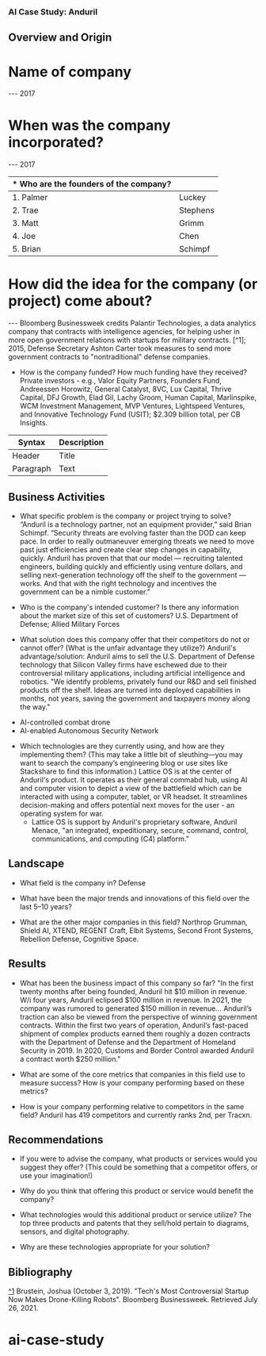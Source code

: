 ### AI Case Study: Anduril

## Overview and Origin

# Name of company
--- 2017

# When was the company incorporated?
--- 2017

| * Who are the founders of the company? |  |
| ----------- | ----------- |
| 1. Palmer | Luckey |
| 2. Trae | Stephens |
| 3. Matt | Grimm |
| 4. Joe | Chen |
| 5. Brian | Schimpf |

# How did the idea for the company (or project) come about?
--- Bloomberg Businessweek credits Palantir Technologies, a data analytics company that contracts with intelligence agencies, for helping usher in more open government relations with startups for military contracts. [^1]; 2015, Defense Secretary Ashton Carter took measures to send more government contracts to "nontraditional" defense companies.

* How is the company funded? How much funding have they received?
Private investors - e.g., Valor Equity Partners, Founders Fund, Andreessen Horowitz, General Catalyst, 8VC, Lux Capital, Thrive Capital, DFJ Growth, Elad Gil, Lachy Groom, Human Capital, Marlinspike, WCM Investment Management, MVP Ventures, Lightspeed Ventures, and Innovative Technology Fund (USIT); $2.309 billion total, per CB Insights.

| Syntax | Description |
| ----------- | ----------- |
| Header | Title |
| Paragraph | Text |

## Business Activities

* What specific problem is the company or project trying to solve?
“Anduril is a technology partner, not an equipment provider,” said Brian Schimpf. “Security threats are evolving faster than the DOD can keep pace. In order to really outmaneuver emerging threats we need to move past just efficiencies and create clear step changes in capability, quickly. Anduril has proven that that our model — recruiting talented engineers, building quickly and efficiently using venture dollars, and selling next-generation technology off the shelf to the government — works. And that with the right technology and incentives the government can be a nimble customer.”

* Who is the company's intended customer? Is there any information about the market size of this set of customers?
U.S. Department of Defense; Allied Military Forces

* What solution does this company offer that their competitors do not or cannot offer? (What is the unfair advantage they utilize?)
Anduril's advantage/solution: Anduril aims to sell the U.S. Department of Defense technology that Silicon Valley firms have eschewed due to their controversial military applications, including artificial intelligence and robotics. "We identify problems, privately fund our R&D and sell finished products off the shelf. Ideas are turned into deployed capabilities in months, not years, saving the government and taxpayers money along the way."
- AI-controlled combat drone
- AI-enabled Autonomous Security Network 

* Which technologies are they currently using, and how are they implementing them? (This may take a little bit of sleuthing&mdash;you may want to search the company’s engineering blog or use sites like Stackshare to find this information.)
Lattice OS is at the center of Anduril's product. It operates as their general commabd hub, using AI and computer vision to depict a view of the battlefield which can be interacted with using a computer, tablet, or VR headset. It streamlines decision-making and offers potential next moves for the user - an operating system for war. 
    - Lattice OS is support by Anduril's proprietary software, Anduril Menace, "an integrated, expeditionary, secure, command, control, communications, and computing (C4) platform."

## Landscape

* What field is the company in?
Defense

* What have been the major trends and innovations of this field over the last 5&ndash;10 years?


* What are the other major companies in this field?
Northrop Grumman, Shield AI, XTEND, REGENT Craft, Elbit Systems, Second Front Systems, Rebellion Defense, Cognitive Space.

## Results

* What has been the business impact of this company so far?
"In the first twenty months after being founded, Anduril hit $10 million in revenue. W/i four years, Anduril eclipsed $100 million in revenue. In 2021, the company was rumored to generated $150 million in revenue... Anduril’s traction can also be viewed from the perspective of winning government contracts. Within the first two years of operation, Anduril’s fast-paced shipment of complex products earned them roughly a dozen contracts with the Department of Defense and the Department of Homeland Security in 2019. In 2020, Customs and Border Control awarded Anduril a contract worth $250 million."

* What are some of the core metrics that companies in this field use to measure success? How is your company performing based on these metrics?


* How is your company performing relative to competitors in the same field?
Anduril has 419 competitors and currently ranks 2nd, per Tracxn.

## Recommendations

* If you were to advise the company, what products or services would you suggest they offer? (This could be something that a competitor offers, or use your imagination!)


* Why do you think that offering this product or service would benefit the company?


* What technologies would this additional product or service utilize?
The top three products and patents that they sell/hold pertain to diagrams, sensors, and digital photography. 

* Why are these technologies appropriate for your solution?

## Bibliography
[^1](https://www.bloomberg.com/news/features/2019-10-03/tech-s-most-controversial-startup-now-makes-attack-drones) Brustein, Joshua (October 3, 2019). "Tech's Most Controversial Startup Now Makes Drone-Killing Robots". Bloomberg Businessweek. Retrieved July 26, 2021.

# ai-case-study
